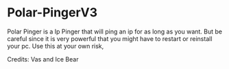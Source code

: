 # Polar-PingerV3
Polar Pinger is a Ip Pinger that will ping an ip for as long as you want. But be careful since it is very powerful that you might have to restart or reinstall your pc. Use this at your own risk,

Credits: Vas and Ice Bear
